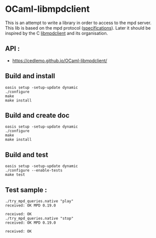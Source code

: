 # OCaml-libmpdclient

This is an attempt to write a library in order to access to the mpd server.
This lib is based on the mpd protocol ([specifications](https://www.musicpd.org/doc/protocol/)).
Later it should be inspired by the C [libmpdclient](https://www.musicpd.org/libs/libmpdclient/) and its organisation.

## API :

*  https://cedlemo.github.io/OCaml-libmpdclient/

## Build and install

    oasis setup -setup-update dynamic
    ./configure
    make
    make install

## Build and create doc

    oasis setup -setup-update dynamic
    ./configure
    make
    make install

## Build and test

    oasis setup -setup-update dynamic
    ./configure --enable-tests
    make test

## Test sample :

    ./try_mpd_queries.native "play"
    received: OK MPD 0.19.0

    received: OK
    ./try_mpd_queries.native "stop"
    received: OK MPD 0.19.0

    received: OK

